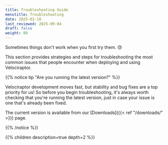 ```yaml
---
title: Troubleshooting Guide
menutitle: Troubleshooting
date: 2025-02-18
last_reviewed: 2025-09-04
draft: false
weight: 80
---
```


Sometimes things don't work when you first try them. 😓

This section provides strategies and steps for troubleshooting the most common
issues that people encounter when deploying and using Velociraptor.

{{% notice tip "Are you running the latest version?" %}}

Velociraptor development moves fast, but stability and bug fixes are a top
priority for us! So before you begin troubleshooting, it's always worth checking
that you're running the latest version, just in case your issue is one that's
already been fixed.

The current version is available from our
[Downloads]({{< ref "/downloads/" >}}) page.

{{% /notice %}}

{{% children description=true depth=2 %}}

